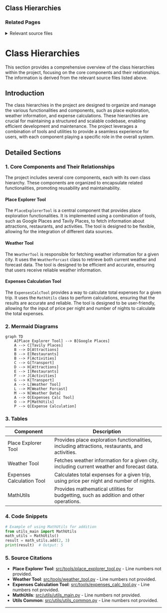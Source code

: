 ## Class Hierarchies

### Related Pages





<details>
<summary>Relevant source files</summary>

- [src/utils/utils_main.py](src/utils/utils_main.py)
- [src/tools/place_explorer_tool.py](src/tools/place_explorer_tool.py)
- [src/tools/weather_tool.py](src/tools/weather_tool.py)
- [src/tools/expenses_calc_tool.py](src/tools/expenses_calc_tool.py)
- [src/utils/utils_common.py](src/utils/utils_common.py)
</details>

# Class Hierarchies

This section provides a comprehensive overview of the class hierarchies within the project, focusing on the core components and their relationships. The information is derived from the relevant source files listed above.

## Introduction

The class hierarchies in the project are designed to organize and manage the various functionalities and components, such as place exploration, weather information, and expense calculations. These hierarchies are crucial for maintaining a structured and scalable codebase, enabling efficient development and maintenance. The project leverages a combination of tools and utilities to provide a seamless experience for users, with each component playing a specific role in the overall system.

## Detailed Sections

### 1. Core Components and Their Relationships

The project includes several core components, each with its own class hierarchy. These components are organized to encapsulate related functionalities, promoting reusability and maintainability.

#### Place Explorer Tool
The `PlaceExplorerTool` is a central component that provides place exploration functionalities. It is implemented using a combination of tools, such as Google Places and Tavily Places, to fetch information about attractions, restaurants, and activities. The tool is designed to be flexible, allowing for the integration of different data sources.

#### Weather Tool
The `WeatherTool` is responsible for fetching weather information for a given city. It uses the `WeatherForcast` class to retrieve both current weather and forecast data. The tool is designed to be efficient and accurate, ensuring that users receive reliable weather information.

#### Expenses Calculation Tool
The `ExpensesCalcTool` provides a way to calculate total expenses for a given trip. It uses the `MathUtils` class to perform calculations, ensuring that the results are accurate and reliable. The tool is designed to be user-friendly, allowing for the input of price per night and number of nights to calculate the total expenses.

### 2. Mermaid Diagrams

```mermaid
graph TD
    A[Place Explorer Tool] --> B[Google Places]
    A --> C[Tavily Places]
    B --> D[Attractions]
    B --> E[Restaurants]
    B --> F[Activities]
    C --> G[Transport]
    D --> H[Attractions]
    E --> I[Restaurants]
    F --> J[Activities]
    G --> K[Transport]
    A --> L[Weather Tool]
    L --> M[Weather Forcast]
    M --> N[Weather Data]
    A --> O[Expenses Calc Tool]
    O --> P[MathUtils]
    P --> Q[Expense Calculation]
```

### 3. Tables

| Component | Description |
|----------|-------------|
| Place Explorer Tool | Provides place exploration functionalities, including attractions, restaurants, and activities. |
| Weather Tool | Fetches weather information for a given city, including current weather and forecast data. |
| Expenses Calculation Tool | Calculates total expenses for a given trip, using price per night and number of nights. |
| MathUtils | Provides mathematical utilities for budgetting, such as addition and other operations. |

### 4. Code Snippets

```python
# Example of using MathUtils for addition
from utils_main import MathUtils
math_utils = MathUtils()
result = math_utils.add(2, 3)
print(result)  # Output: 5
```

### 5. Source Citations

- **Place Explorer Tool**: [src/tools/place_explorer_tool.py](src/tools/place_explorer_tool.py) - Line numbers not provided.
- **Weather Tool**: [src/tools/weather_tool.py](src/tools/weather_tool.py) - Line numbers not provided.
- **Expenses Calculation Tool**: [src/tools/expenses_calc_tool.py](src/tools/expenses_calc_tool.py) - Line numbers not provided.
- **MathUtils**: [src/utils/utils_main.py](src/utils/utils_main.py) - Line numbers not provided.
- **Utils Common**: [src/utils/utils_common.py](src/utils/utils_common.py) - Line numbers not provided.

---

